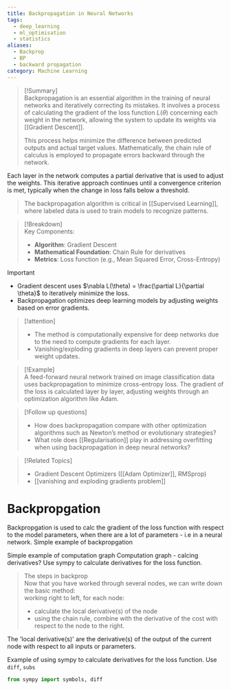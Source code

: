 ```yaml
---
title: Backpropagation in Neural Networks
tags:
  - deep_learning
  - ml_optimisation
  - statistics
aliases:
  - Backprop
  - BP
  - backward propagation
category: Machine Learning
---
```


>[!Summary]  
> Backpropagation is an essential algorithm in the training of neural networks and iteratively correcting its mistakes. It involves a process of calculating the gradient of the loss function $L(\theta)$ concerning each weight in the network, allowing the system to update its weights via [[Gradient Descent]]. 
> 
> This process helps minimize the difference between predicted outputs and actual target values. Mathematically, the chain rule of calculus is employed to propagate errors backward through the network.
> 
Each layer in the network computes a partial derivative that is used to adjust the weights. This iterative approach continues until a convergence criterion is met, typically when the change in loss falls below a threshold.
>
>The backpropagation algorithm is critical in [[Supervised Learning]], where labeled data is used to train models to recognize patterns.

>[!Breakdown]  
> Key Components:  
> - **Algorithm**: Gradient Descent  
> - **Mathematical Foundation**: Chain Rule for derivatives  
> - **Metrics**: Loss function (e.g., Mean Squared Error, Cross-Entropy)

>[!important]  
> - Gradient descent uses $\nabla L(\theta) = \frac{\partial L}{\partial \theta}$ to iteratively minimize the loss.  
> - Backpropagation optimizes deep learning models by adjusting weights based on error gradients.

>[!attention]  
> - The method is computationally expensive for deep networks due to the need to compute gradients for each layer.  
> - Vanishing/exploding gradients in deep layers can prevent proper weight updates.

>[!Example]  
> A feed-forward neural network trained on image classification data uses backpropagation to minimize cross-entropy loss. The gradient of the loss is calculated layer by layer, adjusting weights through an optimization algorithm like Adam.

>[!Follow up questions]  
> - How does backpropagation compare with other optimization algorithms such as Newton’s method or evolutionary strategies?  
> - What role does [[Regularisation]] play in addressing overfitting when using backpropagation in deep neural networks?

>[!Related Topics]  
> - Gradient Descent Optimizers ([[Adam Optimizer]], RMSprop)  
> - [[vanishing and exploding gradients problem]]


# Backpropgation

Backpropgation is used to calc the gradient of the loss function with respect to the model parameters, when there are a lot of parameters - i.e in a neural network.
Simple example of backpropgation

Simple example of computation graph
Computation graph - calcing derivatives?
Use sympy to calculate derivatives for the loss function.

> The steps in backprop   
>Now that you have worked through several nodes, we can write down the basic method:\
> working right to left, for each node:
>- calculate the local derivative(s) of the node
>- using the chain rule, combine with the derivative of the cost with respect to the node to the right.   

The 'local derivative(s)' are the derivative(s) of the output of the current node with respect to all inputs or parameters.

Example of using sympy to calculate derivatives for the loss function. Use `diff`, `subs`
```python
from sympy import symbols, diff